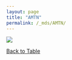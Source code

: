 ```yaml
---
layout: page
title: "AMTN"
permalink: /_mds/AMTN/
---
```


![](../../algns0/5HSAA004300_aln_report.png?raw=true)

[Back to Table](../../display)